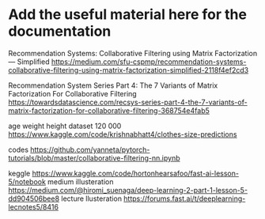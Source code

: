 # Add the useful material here for the documentation

Recommendation Systems: Collaborative Filtering using Matrix Factorization — Simplified
https://medium.com/sfu-cspmp/recommendation-systems-collaborative-filtering-using-matrix-factorization-simplified-2118f4ef2cd3

Recommendation System Series Part 4: The 7 Variants of Matrix Factorization For Collaborative Filtering
https://towardsdatascience.com/recsys-series-part-4-the-7-variants-of-matrix-factorization-for-collaborative-filtering-368754e4fab5

age weight height dataset 120 000
https://www.kaggle.com/code/krishnabhatt4/clothes-size-predictions


codes
https://github.com/yanneta/pytorch-tutorials/blob/master/collaborative-filtering-nn.ipynb

keggle
https://www.kaggle.com/code/hortonhearsafoo/fast-ai-lesson-5/notebook
medium illusteration
https://medium.com/@hiromi_suenaga/deep-learning-2-part-1-lesson-5-dd904506bee8
lecture llusteration
https://forums.fast.ai/t/deeplearning-lecnotes5/8416

